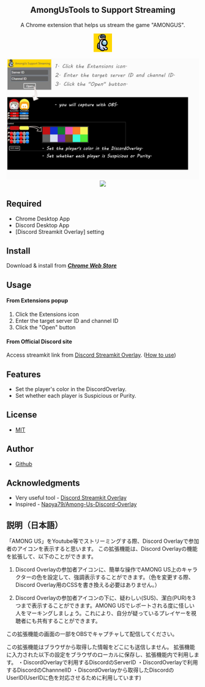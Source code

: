 <h2 align="center">AmongUsTools to Support Streaming</h2>
<p align="center">A Chrome extension that helps us stream the game "AMONGUS".</p>

<p align="center">
 <img src="https://raw.githubusercontent.com/RaymondMk2/Amongus_tools_to_support_streaming/main/images/icon48.png"/>
</p>

<p align="center">
  <img src="https://raw.githubusercontent.com/RaymondMk2/Amongus_tools_to_support_streaming/main/AmongUsSupportStreaming01.jpg" />
  <a href="https://jqueryui.com/"><img src="https://user-images.githubusercontent.com/67271461/104057526-a6cb0780-5235-11eb-8627-d18c87969cc5.png" height="40px;" /></a>
</p>

## Required

- Chrome Desktop App
- Discord Desktop App
- [Discord Streamkit Overlay] setting

## Install

Download & install from **_[Chrome Web Store](https://chrome.google.com/webstore/detail/...)_**

## Usage

#### From Extensions popup

1. Click the Extensions icon
2. Enter the target server ID and channel ID
3. Click the "Open" button

#### From Official Discord site

Access streamkit link from [Discord Streamkit Overlay](https://streamkit.discord.com/overlay).
([How to use](https://support.discord.com/hc/en-us/articles/223415707))

## Features

- Set the player's color in the DiscordOverlay.
- Set whether each player is Suspicious or Purity.

## License

- [MIT](https://github.com/RaymondMk2/Amongus_tools_to_support_streaming/blob/main/LICENSE)

## Author

- [Github](https://github.com/Naoya79)

## Acknowledgments

- Very useful tool - [Discord Streamkit Overlay](https://streamkit.discord.com/overlay)
- Inspired - [Naoya79/Among-Us-Discord-Overlay](https://github.com/Naoya79/Among-Us-Discord-Overlay)

## 説明（日本語）

<p>
「AMONG US」をYoutube等でストリーミングする際、Discord Overlayで参加者のアイコンを表示すると思います。
この拡張機能は、Discord Overlayの機能を拡張して、以下のことができます。

1. Discord Overlayの参加者アイコンに、簡単な操作でAMONG US上のキャラクターの色を設定して、強調表示することができます。（色を変更する際、Discord Overlay用のCSSを書き換える必要はありません。）

2. Discord Overlayの参加者アイコンの下に、疑わしい(SUS)、潔白(PUR)を3つまで表示することができます。AMONG USでレポートされる度に怪しい人をマーキングしましょう。これにより、自分が疑っているプレイヤーを視聴者にも共有することができます。

この拡張機能の画面の一部をOBSでキャプチャして配信してください。


この拡張機能はブラウザから取得した情報をどこにも送信しません。
拡張機能に入力された以下の設定をブラウザのローカルに保存し、拡張機能内で利用します。
・DiscordOverlayで利用するDiscordのServerID
・DiscordOverlayで利用するDiscordのChannnelID
・DiscordOverlayから取得したDiscordのUserID(UserIDに色を対応させるために利用しています)
</p>
